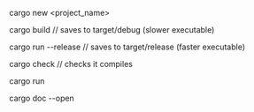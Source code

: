 cargo new <project_name>

cargo build  // saves to target/debug (slower executable)

cargo run --release // saves to target/release (faster executable)

cargo check // checks it compiles

cargo run

cargo doc --open

